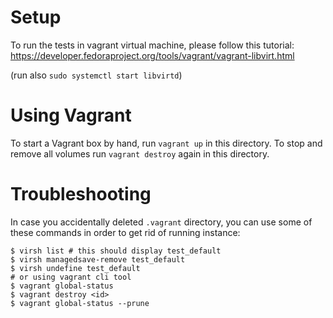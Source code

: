 # Setup

To run the tests in vagrant virtual machine, please follow this tutorial:
https://developer.fedoraproject.org/tools/vagrant/vagrant-libvirt.html

(run also `sudo systemctl start libvirtd`)

# Using Vagrant

To start a Vagrant box by hand, run `vagrant up` in this directory. To stop and remove all volumes run `vagrant destroy` again in this directory.

# Troubleshooting

In case you accidentally deleted `.vagrant` directory, you can use some of these commands in order to get rid of running instance:
```
$ virsh list # this should display test_default
$ virsh managedsave-remove test_default
$ virsh undefine test_default
# or using vagrant cli tool
$ vagrant global-status
$ vagrant destroy <id>
$ vagrant global-status --prune
```
